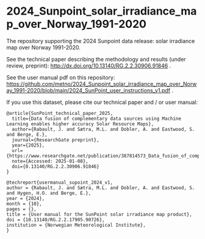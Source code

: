 # 2024_Sunpoint_solar_irradiance_map_over_Norway_1991-2020

The repository supporting the 2024 Sunpoint data release: solar irradiance map over Norway 1991-2020.

See the technical paper describing the methodology and results (under review, preprint): http://dx.doi.org/10.13140/RG.2.2.30906.91846 .

See the user manual pdf on this repository: https://github.com/metno/2024_Sunpoint_solar_irradiance_map_over_Norway_1991-2020/blob/main/2024_SunPoint_user_instructions_v1.pdf .

If you use this dataset, please cite our technical paper and / or user manual:

```
@article{SunPoint_technical_paper_2025,
  title={Data fusion of complementary data sources using Machine Learning enables higher accuracy Solar Resource Maps},
  author={Rabault, J. and Sætra, M.L. and Dobler, A. and Eastwood, S. and Berge, E.},
  journal={ResearchGate preprint},
  year={2025},
  url={https://www.researchgate.net/publication/387814573_Data_fusion_of_complementary_data_sources_using_Machine_Learning_enables_higher_accuracy_Solar_Resource_Maps},
  note={Accessed: 2025-01-08},
  doi={0.13140/RG.2.2.30906.91846}
}

@techreport{usermanual_supoint_2024_v1,
author = {Rabault, J. and Sætra, M.L. and Dobler, A. and Eastwood, S. and Hygen, H.O. and Berge, E.},
year = {2024},
month = {10},
pages = {},
title = {User manual for the SunPoint solar irradiance map product},
doi = {10.13140/RG.2.2.17905.90726},
institution = {Norwegian Meteorological Institute},
}
```
